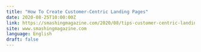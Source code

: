 ```yaml
---
title: "How To Create Customer-Centric Landing Pages"
date: 2020-08-25T10:00:00Z
link: https://smashingmagazine.com/2020/08/tips-customer-centric-landing-pages/?utm_medium=RSS&utm_source=news.12bit.vn
site: www.smashingmagazine.com
language: English
draft: false
---
```

